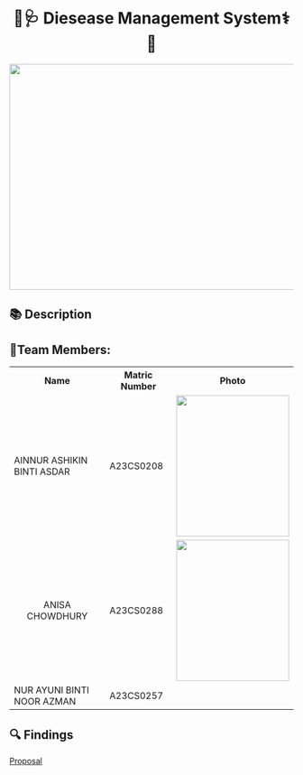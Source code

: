 </head>
<body>
    <h1 align="center">🏥🩺 Diesease Management System⚕️💉</h1>
    <image src = "https://github.com/jjn7702/SECJ1023-PT2/assets/147675086/8f48ebd8-8433-44d4-a4df-10d850e12dec" width="1000" height="400">
    <h2>📚 Description</h2>
    <p> 
    </p>
    <h2>🔗Team Members: </h2>
    <table>
        <tr>
            <th>Name</th>
            <th>Matric Number</th>
            <th>Photo</th>
        </tr>
        <tr>
            <td>AINNUR ASHIKIN BINTI ASDAR</td>
            <td>A23CS0208</td>
            <td> <image src = "https://github.com/jjn7702/SECJ1023-PT2/assets/147675086/5e8a1cd2-8e7a-46c0-b89b-b2795835220e" width="200" height="250"></td>
        </tr>
        <tr>
            <td align="center">ANISA CHOWDHURY</td>
            <td>A23CS0288</td>
            <td><img src="https://github.com/jjn7702/SECJ1023-PT2/blob/main/Submission/sec08_23242/MedSight/images/PassportSizedPhoto.jpg"  width="200" height="250"</td>
        </tr>
        <tr>
            <td>NUR AYUNI BINTI NOOR AZMAN</td>
            <td>A23CS0257</td>
            <td></td>
        </tr>
    </table>
    <h2>🔍 Findings</h2>
    <a href="https://github.com/jjn7702/SECJ1023-PT2/tree/main/Submission/sec08_23242/MedSight/Proposal">Proposal</a>
</body>

</html>
